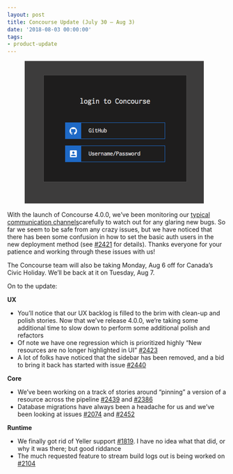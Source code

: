 ```yaml
---
layout: post
title: Concourse Update (July 30 — Aug 3)
date: '2018-08-03 00:00:00'
tags:
- product-update
---
```


<figure class="kg-card kg-image-card"><img src="/assets/images/downloaded_images/Concourse-Update--July-30---Aug-3-/1--syJtPB3nj0x2z8AVEh7zA.png" class="kg-image" alt loading="lazy"></figure>

With the launch of Concourse 4.0.0, we’ve been monitoring our [typical communication channels](https://concourse-ci.org/community.html)carefully to watch out for any glaring new bugs. So far we seem to be safe from any crazy issues, but we have noticed that there has been some confusion in how to set the basic auth users in the new deployment method (see [#2421](https://github.com/concourse/concourse/issues/2421) for details). Thanks everyone for your patience and working through these issues with us!

The Concourse team will also be taking Monday, Aug 6 off for Canada’s Civic Holiday. We’ll be back at it on Tuesday, Aug 7.

On to the update:

**UX**

- You’ll notice that our UX backlog is filled to the brim with clean-up and polish stories. Now that we’ve release 4.0.0, we’re taking some additional time to slow down to perform some additional polish and refactors
- Of note we have one regression which is prioritized highly “New resources are no longer highlighted in UI” [#2423](https://github.com/concourse/concourse/issues/2423)
- A lot of folks have noticed that the sidebar has been removed, and a bid to bring it back has started with issue [#2440](https://github.com/concourse/concourse/issues/2440)

**Core**

- We’ve been working on a track of stories around “pinning” a version of a resource across the pipeline [#2439](https://github.com/concourse/concourse/issues/2439) and [#2386](https://github.com/concourse/concourse/issues/2386)
- Database migrations have always been a headache for us and we’ve been looking at issues [#2074](https://github.com/concourse/concourse/issues/2074) and [#2452](https://github.com/concourse/concourse/issues/2439)

**Runtime**

- We finally got rid of Yeller support [#1819](https://github.com/concourse/concourse/issues/1819). I have no idea what that did, or why it was there; but good riddance
- The much requested feature to stream build logs out is being worked on [#2104](https://github.com/concourse/concourse/issues/2104)
